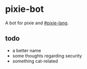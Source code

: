 # pixie-bot

A bot for pixie and [#pixie-lang](https://botbot.me/freenode/pixie-lang/).

## todo

* a better name
* some thoughts regarding security
* something cat-related
